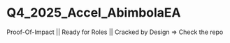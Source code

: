 # Q4_2025_Accel_AbimbolaEA
Proof-Of-Impact || Ready for Roles || Cracked by Design => Check the repo
